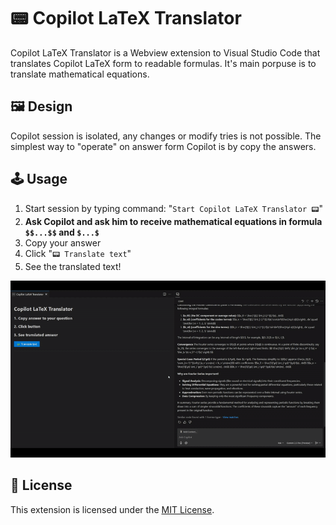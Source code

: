 # 📟 Copilot LaTeX Translator

Copilot LaTeX Translator is a Webview extension to Visual Studio Code that translates Copilot LaTeX form to readable formulas. It's main porpuse is to translate mathematical equations.

## 🖼️ Design

Copilot session is isolated, any changes or modify tries is not possible. The simplest way to "operate" on answer form Copilot is by copy the answers.

## 🕹️ Usage

1. Start session by typing command: "`Start Copilot LaTeX Translator 📟`"
2. **Ask Copilot and ask him to receive mathematical equations in formula `$$...$$` and `$...$`**
3. Copy your answer 
4. Click "`📟 Translate text`"
5. See the translated text!

<p align="center">
  <img src="https://github.com/xPietrUx/copilot-latex-translator/blob/master/media/example.gif" alt="Example of how the program works" />
</p>

## 📜 License

This extension is licensed under the [MIT License](LICENSE).
